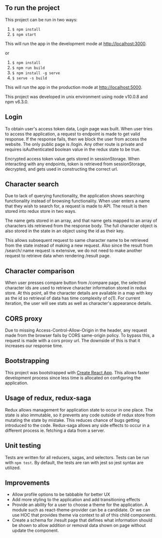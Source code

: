 ## To run the project

This project can be run in two ways:

1. `$ npm install`
2. `$ npm start`

This will run the app in the development mode at [http://localhost:3000](http://localhost:3000).

or 

1. `$ npm install`
2. `$ npm run build`
3. `$ npm install -g serve`
4. `$ serve -s build`

This will run the app in the production mode at [http://localhost:5000](http://localhost:5000).

This project was developed in unix environment using node v10.0.8 and npm v6.3.0.

## Login

To obtain user's access token data, Login page was built. When user tries to
access the application, a request to endpoint is made to get valid response.
If the response fails, then we block the user from access the website.
The only public page is /login. Any other route is private and requires isAuthenticated
boolean value in the redux state to be true.

Encrypted access token value gets stored in sessionStorage. When interacting with 
any endpoints, token is retrieved from sessionStorage, decrypted, and gets 
used in constructing the correct url.

## Character search

Due to lack of querying functionality, the application shows searching functionality instead of
browsing functionality. When user enters a name that they wish to search for, a request
is made to API. The result is then stored into redux store in two ways. 

The name gets stored in an array, and that name gets mapped to an array of characters ids
retrieved from the response body.  The full character object is also stored in the state in 
an object using the id as their key.  

This allows subsequent request to same character name to be retrieved from the state
instead of making a new request. Also since the result from /search/:name request
is extensive, we do not need to make another request to retrieve data when rendering
/result page.


## Character comparison

When user presses compare button from /compare page, the selected character ids
are used to retrieve character information stored in redux store. At this point,
all the character details are available in a map with key as the id so retrieval 
of data has time complexity of o(1). For current iteration, the user will see stats
as well as character's appearance details.

## CORS proxy

Due to missing Access-Control-Allow-Origin in the header, any request made from
the browser fails by CORS same-origin policy. To bypass this, a request is made
with a cors proxy url.  The downside of this is that it increases our response time.

## Bootstrapping

This project was bootstrapped with [Create React App](https://github.com/facebook/create-react-app).
This allows faster development process since less time is allocated on configuring 
the application.  

## Usage of redux, redux-saga

Redux allows management for application state to occur in one place.  The state is also
immutable, so it prevents any code outside of redux store from mutating the state by 
mistake. This reduces chance of bugs getting introduced to the code.  Redux-saga allows
any side effects to occur in a different process ie. fetching a data from a server. 

## Unit testing

Tests are written for all reducers, sagas, and selectors.  Tests can be run with ``npm test``.
By default, the tests are ran with jest so jest syntax are utilized. 

## Improvements

- Allow profile options to be tabbable for better UX
- Add more styling to the application and add transitioning effects
- Provide an ability for a user to choose a theme for the application. A module such as
 react-theme-provider can be a candidate. Or we can use HOC that provides theme via
 context to all of this child components. 
 - Create a schema for /result page that defines what information should be shown
 to allow addition or removal data shown on page without update the component.
 